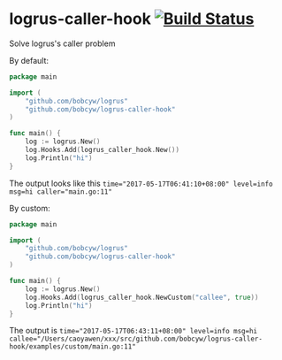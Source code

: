 # logrus-caller-hook [![Build Status](https://travis-ci.org/bobcyw/logrus-caller-hook.svg?branch=master)](https://travis-ci.org/bobcyw/logrus-caller-hook)
Solve logrus's caller problem

By default:
```go
package main

import (
	"github.com/bobcyw/logrus"
	"github.com/bobcyw/logrus-caller-hook"
)

func main() {
	log := logrus.New()
	log.Hooks.Add(logrus_caller_hook.New())
	log.Println("hi")
}
```
The output looks like this ```time="2017-05-17T06:41:10+08:00" level=info msg=hi caller="main.go:11"```


By custom:
```go
package main

import (
	"github.com/bobcyw/logrus"
	"github.com/bobcyw/logrus-caller-hook"
)

func main() {
	log := logrus.New()
	log.Hooks.Add(logrus_caller_hook.NewCustom("callee", true))
	log.Println("hi")
}
```
The output is ```time="2017-05-17T06:43:11+08:00" level=info msg=hi callee="/Users/caoyawen/xxx/src/github.com/bobcyw/logrus-caller-hook/examples/custom/main.go:11"```
